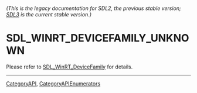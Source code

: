 ###### (This is the legacy documentation for SDL2, the previous stable version; [SDL3](https://wiki.libsdl.org/SDL3/) is the current stable version.)
# SDL_WINRT_DEVICEFAMILY_UNKNOWN

Please refer to [SDL_WinRT_DeviceFamily](SDL_WinRT_DeviceFamily) for details.

----
[CategoryAPI](CategoryAPI), [CategoryAPIEnumerators](CategoryAPIEnumerators)

